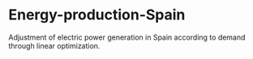 # Energy-production-Spain
Adjustment of electric power generation in Spain according to demand through linear optimization.
